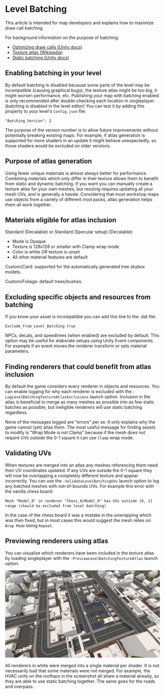# Level Batching

This article is intended for map developers and explains how to maximize draw call batching.

For background information on the purpose of batching:

- [Optimizing draw calls (Unity docs)](https://docs.unity3d.com/Manual/optimizing-draw-calls.html)
- [Texture atlas (Wikipedia)](https://en.wikipedia.org/wiki/Texture_atlas)
- [Static batching (Unity docs)](https://docs.unity3d.com/Manual/static-batching.html)

## Enabling batching in your level

By default batching is disabled because some parts of the level may be incompatible (causing graphical bugs), the texture atlas might be too big, it might worsen performance, etc. Publishing your map with batching enabled is only recommended after double-checking each location in singleplayer. (batching is disabled in the level editor) You can test it by adding this property to your level's `Config.json` file:

	"Batching_Version": 2

The purpose of the version number is to allow future improvements without potentially breaking existing maps. For example, if atlas generation is supported for more shaders in an update it might behave unexpectedly, so those shaders would be excluded on older versions.

## Purpose of atlas generation

Using fewer unique materials is almost always better for performance. Combining materials which only differ in their texture allows them to benefit from static and dynamic batching. If you want you can manually create a texture atlas for your own meshes, but resizing requires updating all your mesh UVs, and is generally a hassle. Considering that most workshop maps use objects from a variety of different mod packs, atlas generation helps them all work together.

## Materials eligible for atlas inclusion

Standard (Decalable) or Standard (Specular setup) (Decalable):

- Mode is Opaque
- Texture is 128x128 or smaller with Clamp wrap mode
- Color is white *OR* texture is unset
- All other material features are default

Custom/Card: supported for the automatically generated tree skybox models.

Custom/Foliage: default trees/bushes.

## Excluding specific objects and resources from batching

If you know your asset is incompatible you can add this line to the .dat file:

	Exclude_From_Level_Batching true

NPCs, decals, and speedtrees (when enabled) are excluded by default. This option may be useful for elaborate setups using Unity Event components. For example if an event moves the renderer transform or sets material parameters.

## Finding renderers that could benefit from atlas inclusion

By default the game considers every renderer in objects and resources. You can enable logging for why each renderer is excluded with the `-LogLevelBatchingTextureAtlasExclusions` launch option. Inclusion in the atlas is beneficial to merge as many meshes as possible into as few static batches as possible, but ineligible renderers will use static batching regardless.

None of the messages logged are "errors" per se. It only explains why the game cannot (yet) atlas them. The most useful message for finding assets to modify is "Wrap Mode is not Clamp" because if the mesh does not require UVs outside the 0-1 square it can use `Clamp` wrap mode.

## Validating UVs

When textures are merged into an atlas any meshes referencing them need their UV coordinates updated. If any UVs are outside the 0-1 square they will now be overlapping a completely different texture and appear incorrectly. You can use the `-ValidateLevelBatchingUVs` launch option to log any batched meshes with out-of-bounds UVs. For example this error with the vanilla chess board: 

	Mesh "Model_0" in renderer "Chess_0/Model_0" has UVs outside [0, 1] range (should be excluded from level batching)

In the case of the chess board it was a mistake in the unwrapping which was then fixed, but in most cases this would suggest the mesh relies on `Wrap Mode` being `Repeat`.

## Previewing renderers using atlas

You can visualize which renderers have been included in the texture atlas by loading singleplayer with the `-PreviewLevelBatchingTextureAtlas` launch option:

![Berlin with texture atlas preview enabled](Images/TextureAtlasPreview.jpg)

All renderers in white were merged into a single material per shader. It is not necessarily bad that some materials were not merged. For example, the HVAC units on the rooftops in the screenshot all share a material already, so they are able to use static batching together. The same goes for the roads and overpass.
